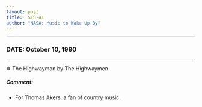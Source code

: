 ```yaml
---
layout: post
title:  STS-41
author: "NASA: Music to Wake Up By"
---
```


----
### DATE: October 10, 1990
----
✵ The Highwayman by The Highwaymen

##### Comment:
* For Thomas Akers, a fan of country music.
